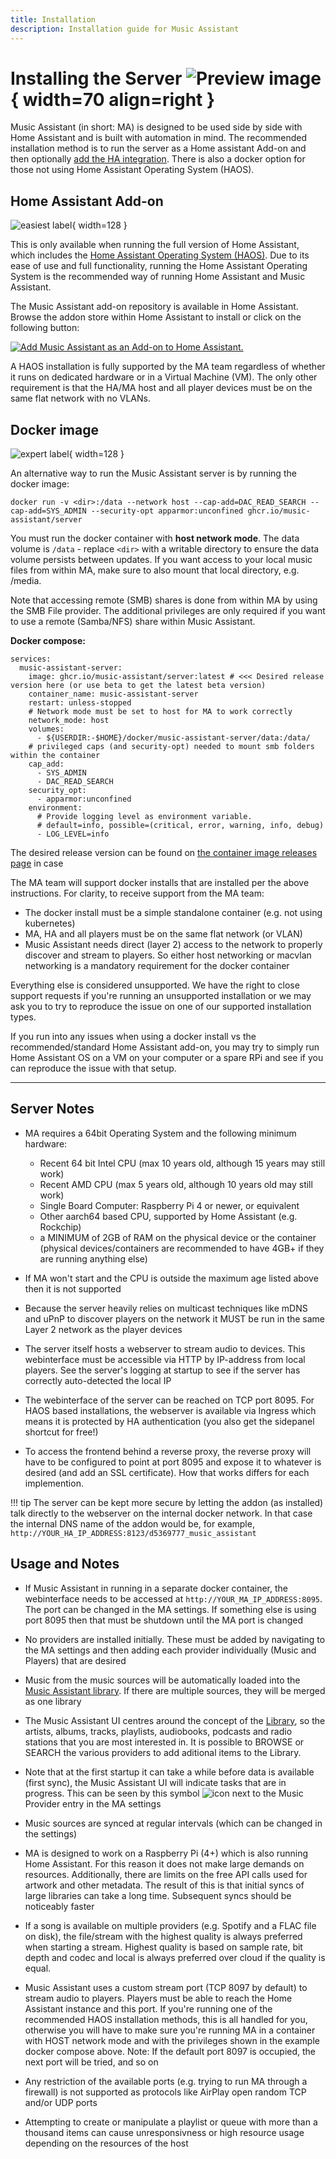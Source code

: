 ```yaml
---
title: Installation
description: Installation guide for Music Assistant
---
```


# Installing the Server ![Preview image](assets/icons/installation-icon.png){ width=70 align=right }

Music Assistant (in short: MA) is designed to be used side by side with Home Assistant and is built with automation in mind. The recommended installation method is to run the server as a Home assistant Add-on and then optionally [add the HA integration](https://music-assistant.io/integration/installation/). There is also a docker option for those not using Home Assistant Operating System (HAOS).

## Home Assistant Add-on

![easiest label](assets/label-easiest.png){ width=128 }

This is only available when running the full version of Home Assistant, which includes the [Home Assistant Operating System (HAOS)](https://developers.home-assistant.io/docs/operating-system/). Due to its ease of use and full functionality, running the Home Assistant Operating System is the recommended way of running Home Assistant and Music Assistant.

The Music Assistant add-on repository is available in Home Assistant. Browse the addon store within Home Assistant to install or click on the following button:

[![Add Music Assistant as an Add-on to Home Assistant.](https://my.home-assistant.io/badges/supervisor_addon.svg)](https://my.home-assistant.io/redirect/supervisor_addon/?addon=d5369777_music_assistant&repository_url=https%3A%2F%2Fgithub.com%2Fmusic-assistant%2Fhome-assistant-addon)

A HAOS installation is fully supported by the MA team regardless of whether it runs on dedicated hardware or in a Virtual Machine (VM). The only other requirement is that the HA/MA host and all player devices must be on the same flat network with no VLANs.

## Docker image

![expert label](assets/label-expert.png){ width=128 }

An alternative way to run the Music Assistant server is by running the docker image:

```
docker run -v <dir>:/data --network host --cap-add=DAC_READ_SEARCH --cap-add=SYS_ADMIN --security-opt apparmor:unconfined ghcr.io/music-assistant/server
```

You must run the docker container with **host network mode**. The data volume is `/data` - replace `<dir>` with a writable directory to ensure the data volume persists between updates. If you want access to your local music files from within MA, make sure to also mount that local directory, e.g. /media.

Note that accessing remote (SMB) shares is done from within MA by using the SMB File provider.
The additional privileges are only required if you want to use a remote (Samba/NFS) share within Music Assistant.

**Docker compose:**

```
services:
  music-assistant-server:
    image: ghcr.io/music-assistant/server:latest # <<< Desired release version here (or use beta to get the latest beta version)
    container_name: music-assistant-server
    restart: unless-stopped
    # Network mode must be set to host for MA to work correctly
    network_mode: host
    volumes:
      - ${USERDIR:-$HOME}/docker/music-assistant-server/data:/data/
    # privileged caps (and security-opt) needed to mount smb folders within the container
    cap_add:
      - SYS_ADMIN
      - DAC_READ_SEARCH
    security_opt:
      - apparmor:unconfined
    environment:
      # Provide logging level as environment variable.
      # default=info, possible=(critical, error, warning, info, debug)
      - LOG_LEVEL=info

```

The desired release version can be found on [the container image releases
page](https://github.com/music-assistant/server/pkgs/container/server) in case

The MA team will support docker installs that are installed per the above instructions. For clarity, to receive support from the MA team:

- The docker install must be a simple standalone container (e.g. not using kubernetes)
- MA, HA and all players must be on the same flat network (or VLAN)
- Music Assistant needs direct (layer 2) access to the network to properly discover and stream to players. So either host networking or macvlan networking is a mandatory requirement for the docker container

Everything else is considered unsupported. We have the right to close support requests if you're running an unsupported installation or we may ask you to try to reproduce the issue on one of our supported installation types.

If you run into any issues when using a docker install vs the recommended/standard Home Assistant add-on, you may try to simply run Home Assistant OS on a VM on your computer or a spare RPi and see if you can reproduce the issue with that setup.

---
## Server Notes

- MA requires a 64bit Operating System and the following minimum hardware:
    - Recent 64 bit Intel CPU (max 10 years old, although 15 years may still work)
    - Recent AMD CPU (max 5 years old, although 10 years old may still work)
    - Single Board Computer: Raspberry Pi 4 or newer, or equivalent 
    - Other aarch64 based CPU, supported by Home Assistant (e.g. Rockchip)
    - a MINIMUM of 2GB of RAM on the physical device or the container (physical devices/containers are recommended to have 4GB+ if they are running anything else)

- If MA won't start and the CPU is outside the maximum age listed above then it is not supported

- Because the server heavily relies on multicast techniques like mDNS and uPnP to discover players on the network it MUST be run in the same Layer 2 network as the player devices

- The server itself hosts a webserver to stream audio to devices. This webinterface must be accessible via HTTP by IP-address from local players. See the server's logging at startup to see if the server has correctly auto-detected the local IP

- The webinterface of the server can be reached on TCP port 8095. For HAOS based installations, the webserver is available via Ingress which means it is protected by HA authentication (you also get the sidepanel shortcut for free!)

- To access the frontend behind a reverse proxy, the reverse proxy will have to be configured to point at port 8095 and expose it to whatever is desired (and add an SSL certificate). How that works differs for each implemention.

!!! tip
    The server can be kept more secure by letting the addon (as installed) talk directly to the webserver on the internal docker network. In that case the internal DNS name of the addon would be, for example, `http://YOUR_HA_IP_ADDRESS:8123/d5369777_music_assistant`

## Usage and Notes

- If Music Assistant in running in a separate docker container, the webinterface needs to be accessed at `http://YOUR_MA_IP_ADDRESS:8095`. The port can be changed in the MA settings. If something else is using port 8095 then that must be shutdown until the MA port is changed

- No providers are installed initially. These must be added by navigating to the MA settings and then adding each provider individually (Music and Players) that are desired

- Music from the music sources will be automatically loaded into the [Music Assistant library](usage.md#the-library). If there are multiple sources, they will be merged as one library

- The Music Assistant UI centres around the concept of the [Library](usage.md#the-library), so the artists, albums, tracks, playlists, audiobooks, podcasts and radio stations that you are most interested in. It is possible to BROWSE or SEARCH the various providers to add aditional items to the Library.

- Note that at the first startup it can take a while before data is available (first sync), the Music Assistant UI will indicate tasks that are in progress. This can be seen by this symbol ![icon](assets/icons/sync-icon.png) next to the Music Provider entry in the MA settings

- Music sources are synced at regular intervals (which can be changed in the settings)

- MA is designed to work on a Raspberry Pi (4+) which is also running Home Assistant. For this reason it does not make large demands on resources. Additionally, there are limits on the free API calls used for artwork and other metadata. The result of this is that initial syncs of large libraries can take a long time. Subsequent syncs should be noticeably faster

- If a song is available on multiple providers (e.g. Spotify and a FLAC file on disk), the file/stream with the highest quality is always preferred when starting a stream. Highest quality is based on sample rate, bit depth and codec and local is always preferred over cloud if the quality is equal.

- Music Assistant uses a custom stream port (TCP 8097 by default) to stream audio to players. Players must be able to reach the Home Assistant instance and this port. If you're running one of the recommended HAOS installation methods, this is all handled for you, otherwise you will have to make sure you're running MA in a container with HOST network mode and with the privileges shown in the example docker compose above. Note: If the default port 8097 is occupied, the next port will be tried, and so on
- Any restriction of the available ports (e.g. trying to run MA through a firewall) is not supported as protocols like AirPlay open random TCP and/or UDP ports
- Attempting to create or manipulate a playlist or queue with more than a thousand items can cause unresponsivness or high resource usage depending on the resources of the host

[repository-badge]: https://img.shields.io/badge/Add%20repository%20to%20my-Home%20Assistant-41BDF5?logo=home-assistant&style=for-the-badge
[repository-url]: https://my.home-assistant.io/redirect/supervisor_add_addon_repository/?repository_url=https%3A%2F%2Fgithub.com%2Fmusic-assistant%2Fhome-assistant-addon

